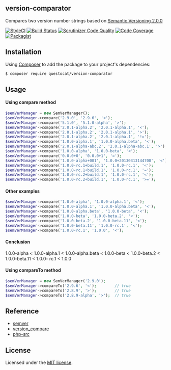## version-comparator

Compares two version number strings based on [Semantic Versioning 2.0.0](http://semver.org)

[![StyleCI](https://styleci.io/repos/100619169/shield?branch=master)](https://styleci.io/repos/100619169)
[![Build Status](https://scrutinizer-ci.com/g/questocat/version-comparator/badges/build.png?b=master)](https://scrutinizer-ci.com/g/questocat/version-comparator/build-status/master)
[![Scrutinizer Code Quality](https://scrutinizer-ci.com/g/questocat/version-comparator/badges/quality-score.png?b=master)](https://scrutinizer-ci.com/g/questocat/version-comparator/?branch=master)
[![Code Coverage](https://scrutinizer-ci.com/g/questocat/version-comparator/badges/coverage.png?b=master)](https://scrutinizer-ci.com/g/questocat/version-comparator/?branch=master)
[![Packagist](https://img.shields.io/packagist/l/doctrine/orm.svg)](https://packagist.org/packages/questocat/version-comparator)

## Installation

Using [Composer](https://getcomposer.org) to add the package to your project's dependencies:

```bash
$ composer require questocat/version-comparator
```

## Usage

#### Using compare method
```php
$semVerManager = new SemVerManager();
$semVerManager->compare('2.9.0', '2.9.6', '<');                           // true
$semVerManager->compare('5.1.0', '5.1.0-alpha', '>');                     // true
$semVerManager->compare('2.0.1-alpha.2', '2.0.1-alpha.1', '<');           // false
$semVerManager->compare('2.0.1-alpha.2', '2.0.1-alpha.1', '>');           // true
$semVerManager->compare('2.0.1-alpha.2', '2.0.1-alpha.1', '!=');          // true
$semVerManager->compare('1.0.0-alpha.1', '1.0.0-alpha.beta', '<');        // true
$semVerManager->compare('2.0.1-alpha-abc.2', '2.0.1-alpha-abc.1', '>');   // true
$semVerManager->compare('1.0.0-alpha', '1.0.0-beta', '<');                // true
$semVerManager->compare('0.0.0+0', '0.0.0+1', '=');                       // true
$semVerManager->compare('1.0.0-alpha+001', '1.0.0+20130313144700', '<');  // true
$semVerManager->compare('1.0.0-rc.1+build.1', '1.0.0-rc.1', '<');         // false
$semVerManager->compare('1.0.0-rc.1+build.1', '1.0.0-rc.1', '=');         // true
$semVerManager->compare('1.0.0-rc.2+build.1', '1.0.0-rc.1', '<');         // fasle
$semVerManager->compare('1.0.0-rc.2+build.1', '1.0.0-rc.1', '>=');        // true
```

#### Other examples
```php
$semVerManager->compare('1.0.0-alpha', '1.0.0-alpha.1', '<');
$semVerManager->compare('1.0.0-alpha.1', '1.0.0-alpha.beta', '<');
$semVerManager->compare('1.0.0-alpha.beta', '1.0.0-beta', '<');
$semVerManager->compare('1.0.0-beta', '1.0.0-beta.2', '<');
$semVerManager->compare('1.0.0-beta.2', '1.0.0-beta.11', '<');
$semVerManager->compare('1.0.0-beta.11', '1.0.0-rc.1', '<');
$semVerManager->compare('1.0.0-rc.1', '1.0.0', '<');
```

#### Conclusion
1.0.0-alpha < 1.0.0-alpha.1 < 1.0.0-alpha.beta < 1.0.0-beta < 1.0.0-beta.2 < 1.0.0-beta.11 < 1.0.0- rc.1 < 1.0.0


#### Using compareTo method
```php
$semVerManager = new SemVerManager('2.9.0');
$semVerManager->compareTo('2.9.6', '<');        // true
$semVerManager->compareTo('2.8.9', '>');        // true
$semVerManager->compareTo('2.8.9-alpha', '>');  // true
```

## Reference

* [semver](http://semver.org)
* [version_compare](http://php.net/manual/en/function.version-compare.php)
* [php-src](https://github.com/php/php-src)

## License

Licensed under the [MIT license](https://github.com/questocat/version-comparator/blob/master/LICENSE).
